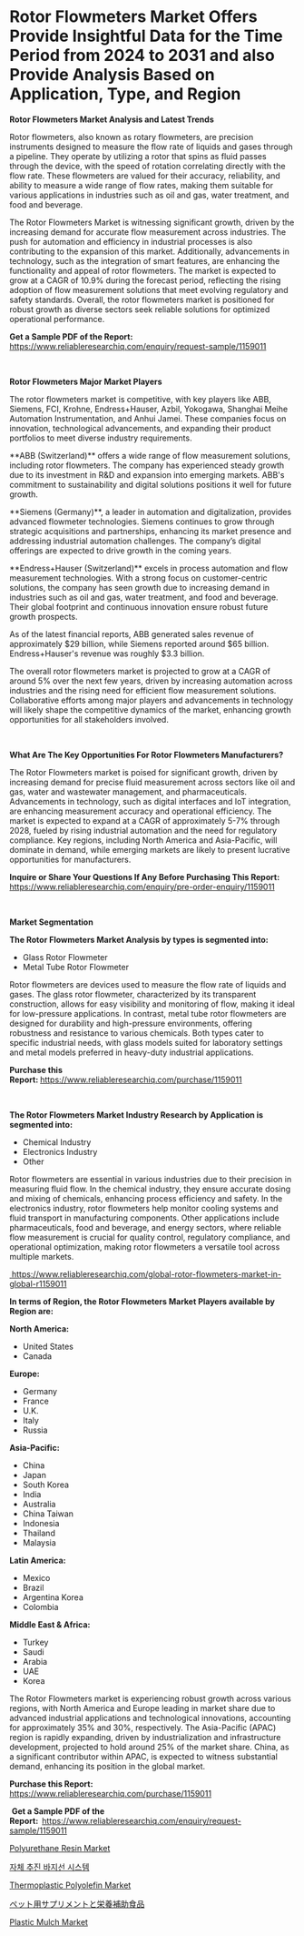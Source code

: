 <p><h1>Rotor Flowmeters Market Offers Provide Insightful Data for the Time Period from 2024 to 2031 and also Provide Analysis Based on Application, Type, and Region</h1></p><p><strong>Rotor Flowmeters Market Analysis and Latest Trends</strong></p>
<p><p>Rotor flowmeters, also known as rotary flowmeters, are precision instruments designed to measure the flow rate of liquids and gases through a pipeline. They operate by utilizing a rotor that spins as fluid passes through the device, with the speed of rotation correlating directly with the flow rate. These flowmeters are valued for their accuracy, reliability, and ability to measure a wide range of flow rates, making them suitable for various applications in industries such as oil and gas, water treatment, and food and beverage.</p><p>The Rotor Flowmeters Market is witnessing significant growth, driven by the increasing demand for accurate flow measurement across industries. The push for automation and efficiency in industrial processes is also contributing to the expansion of this market. Additionally, advancements in technology, such as the integration of smart features, are enhancing the functionality and appeal of rotor flowmeters. The market is expected to grow at a CAGR of 10.9% during the forecast period, reflecting the rising adoption of flow measurement solutions that meet evolving regulatory and safety standards. Overall, the rotor flowmeters market is positioned for robust growth as diverse sectors seek reliable solutions for optimized operational performance.</p></p>
<p><strong>Get a Sample PDF of the Report:&nbsp;</strong> <a href="https://www.reliableresearchiq.com/enquiry/request-sample/1159011">https://www.reliableresearchiq.com/enquiry/request-sample/1159011</a></p>
<p>&nbsp;</p>
<p><strong>Rotor Flowmeters Major Market Players</strong></p>
<p><p>The rotor flowmeters market is competitive, with key players like ABB, Siemens, FCI, Krohne, Endress+Hauser, Azbil, Yokogawa, Shanghai Meihe Automation Instrumentation, and Anhui Jamei. These companies focus on innovation, technological advancements, and expanding their product portfolios to meet diverse industry requirements.</p><p>**ABB (Switzerland)** offers a wide range of flow measurement solutions, including rotor flowmeters. The company has experienced steady growth due to its investment in R&D and expansion into emerging markets. ABB's commitment to sustainability and digital solutions positions it well for future growth.</p><p>**Siemens (Germany)**, a leader in automation and digitalization, provides advanced flowmeter technologies. Siemens continues to grow through strategic acquisitions and partnerships, enhancing its market presence and addressing industrial automation challenges. The company’s digital offerings are expected to drive growth in the coming years.</p><p>**Endress+Hauser (Switzerland)** excels in process automation and flow measurement technologies. With a strong focus on customer-centric solutions, the company has seen growth due to increasing demand in industries such as oil and gas, water treatment, and food and beverage. Their global footprint and continuous innovation ensure robust future growth prospects.</p><p>As of the latest financial reports, ABB generated sales revenue of approximately $29 billion, while Siemens reported around $65 billion. Endress+Hauser's revenue was roughly $3.3 billion.</p><p>The overall rotor flowmeters market is projected to grow at a CAGR of around 5% over the next few years, driven by increasing automation across industries and the rising need for efficient flow measurement solutions. Collaborative efforts among major players and advancements in technology will likely shape the competitive dynamics of the market, enhancing growth opportunities for all stakeholders involved.</p></p>
<p>&nbsp;</p>
<p><strong>What Are The Key Opportunities For Rotor Flowmeters Manufacturers?</strong></p>
<p><p>The Rotor Flowmeters market is poised for significant growth, driven by increasing demand for precise fluid measurement across sectors like oil and gas, water and wastewater management, and pharmaceuticals. Advancements in technology, such as digital interfaces and IoT integration, are enhancing measurement accuracy and operational efficiency. The market is expected to expand at a CAGR of approximately 5-7% through 2028, fueled by rising industrial automation and the need for regulatory compliance. Key regions, including North America and Asia-Pacific, will dominate in demand, while emerging markets are likely to present lucrative opportunities for manufacturers.</p></p>
<p><strong>Inquire or Share Your Questions If Any Before Purchasing This Report:</strong> <a href="https://www.reliableresearchiq.com/enquiry/pre-order-enquiry/1159011">https://www.reliableresearchiq.com/enquiry/pre-order-enquiry/1159011</a></p>
<p>&nbsp;</p>
<p><strong>Market Segmentation</strong></p>
<p><strong>The Rotor Flowmeters Market Analysis by types is segmented into:</strong></p>
<p><ul><li>Glass Rotor Flowmeter</li><li>Metal Tube Rotor Flowmeter</li></ul></p>
<p><p>Rotor flowmeters are devices used to measure the flow rate of liquids and gases. The glass rotor flowmeter, characterized by its transparent construction, allows for easy visibility and monitoring of flow, making it ideal for low-pressure applications. In contrast, metal tube rotor flowmeters are designed for durability and high-pressure environments, offering robustness and resistance to various chemicals. Both types cater to specific industrial needs, with glass models suited for laboratory settings and metal models preferred in heavy-duty industrial applications.</p></p>
<p><strong>Purchase this Report:&nbsp;</strong><a href="https://www.reliableresearchiq.com/purchase/1159011">https://www.reliableresearchiq.com/purchase/1159011</a></p>
<p>&nbsp;</p>
<p><strong>The Rotor Flowmeters Market Industry Research by Application is segmented into:</strong></p>
<p><ul><li>Chemical Industry</li><li>Electronics Industry</li><li>Other</li></ul></p>
<p><p>Rotor flowmeters are essential in various industries due to their precision in measuring fluid flow. In the chemical industry, they ensure accurate dosing and mixing of chemicals, enhancing process efficiency and safety. In the electronics industry, rotor flowmeters help monitor cooling systems and fluid transport in manufacturing components. Other applications include pharmaceuticals, food and beverage, and energy sectors, where reliable flow measurement is crucial for quality control, regulatory compliance, and operational optimization, making rotor flowmeters a versatile tool across multiple markets.</p></p>
<p><a href="https://www.reliableresearchiq.com/global-rotor-flowmeters-market-in-global-r1159011">&nbsp;https://www.reliableresearchiq.com/global-rotor-flowmeters-market-in-global-r1159011</a></p>
<p><strong>In terms of Region, the Rotor Flowmeters Market Players available by Region are:</strong></p>
<p>
    <p> <strong> North America: </strong>
        <ul>
            <li>United States</li>
            <li>Canada</li>
        </ul>
        </p> 
    <p> <strong> Europe: </strong>
        <ul>
            <li>Germany</li>
            <li>France</li>
            <li>U.K.</li>
            <li>Italy</li>
            <li>Russia</li>
        </ul>
        </p> 
    <p> <strong> Asia-Pacific: </strong>
        <ul>
            <li>China</li>
            <li>Japan</li>
            <li>South Korea</li>
            <li>India</li>
            <li>Australia</li>
            <li>China Taiwan</li>
            <li>Indonesia</li>
            <li>Thailand</li>
            <li>Malaysia</li>
        </ul>
        </p> 
    <p> <strong> Latin America: </strong>
        <ul>
            <li>Mexico</li>
            <li>Brazil</li>
            <li>Argentina Korea</li>
            <li>Colombia</li>
        </ul>
        </p> 
    <p> <strong> Middle East & Africa: </strong>
        <ul>
            <li>Turkey</li>
            <li>Saudi</li>
            <li>Arabia</li>
            <li>UAE</li>
            <li>Korea</li>
        </ul>
    </p>
    </p>
<p><p>The Rotor Flowmeters market is experiencing robust growth across various regions, with North America and Europe leading in market share due to advanced industrial applications and technological innovations, accounting for approximately 35% and 30%, respectively. The Asia-Pacific (APAC) region is rapidly expanding, driven by industrialization and infrastructure development, projected to hold around 25% of the market share. China, as a significant contributor within APAC, is expected to witness substantial demand, enhancing its position in the global market.</p></p>
<p><strong>Purchase this Report: </strong><a href="https://www.reliableresearchiq.com/purchase/1159011">https://www.reliableresearchiq.com/purchase/1159011</a></p>
<p>&nbsp;<strong>Get a Sample PDF of the Report:&nbsp;&nbsp;</strong><a href="https://www.reliableresearchiq.com/enquiry/request-sample/1159011">https://www.reliableresearchiq.com/enquiry/request-sample/1159011</a></p>
<p><strong></strong></p>
<p><p><a href="https://www.linkedin.com/pulse/role-polyurethane-resin-market-applications-transportationconstructionothers-dsbmf?trackingId=JL%2FCPQ0sTciAA9sja8V6MQ%3D%3D">Polyurethane Resin Market</a></p><p><a href="https://medium.com/@shanieprice2023/self-propelled-barge-systems-market-%EC%9D%98-%EA%B8%80%EB%A1%9C%EB%B2%8C-%EC%8B%9C%EC%9E%A5-%EA%B0%9C%EC%9A%94%EB%8A%94-%EC%A0%84-%EC%84%B8%EA%B3%84-%EB%B0%8F-%EC%A3%BC%EC%9A%94-%EC%8B%9C%EC%9E%A5%EC%9D%98-%EC%82%B0%EC%97%85%EC%97%90-%EC%98%81%ED%96%A5%EC%9D%84-%EB%AF%B8%EC%B9%98%EB%8A%94-%EC%A3%BC%EC%9A%94-%ED%8A%B8%EB%A0%8C%EB%93%9C%EC%97%90-%EB%8C%80%ED%95%9C-%EB%8F%85%ED%8A%B9%ED%95%9C-%EA%B4%80%EC%A0%90%EC%9D%84-fadac5541ce5">자체 추진 바지선 시스템</a></p><p><a href="https://www.linkedin.com/pulse/emerging-market-trends-regional-analysis-thermoplastic-polyolefin-tollf?trackingId=RyRLMcCfQ3e3UIzlUzbTdw%3D%3D">Thermoplastic Polyolefin Market</a></p><p><a href="https://medium.com/@anilahoxha00/pet-supplements-and-nutraceuticals-market-%E3%81%AF-%E3%82%B3%E3%82%B9%E3%83%88%E7%AE%A1%E7%90%86%E3%81%A8%E5%8A%B9%E7%8E%87%E5%90%91%E4%B8%8A%E3%82%92%E5%84%AA%E5%85%88%E3%81%97%E3%81%BE%E3%81%99-%E3%81%95%E3%82%89%E3%81%AB-%E5%A0%B1%E5%91%8A%E6%9B%B8%E3%81%AF%E5%B8%82%E5%A0%B4%E3%81%AE%E9%9C%80%E8%A6%81%E9%9D%A2%E3%81%A8%E4%BE%9B%E7%B5%A6%E9%9D%A2%E3%81%AE%E4%B8%A1%E6%96%B9%E3%82%92%E3%82%AB%E3%83%90%E3%83%BC%E3%81%97%E3%81%A6%E3%81%84%E3%81%BE%E3%81%99-pet-2a106def86cb">ペット用サプリメントと栄養補助食品</a></p><p><a href="https://issuu.com/reportprime-2/docs/plastic-mulch-market-size-2030.pptx_0a91d6bd397eac">Plastic Mulch Market</a></p></p>